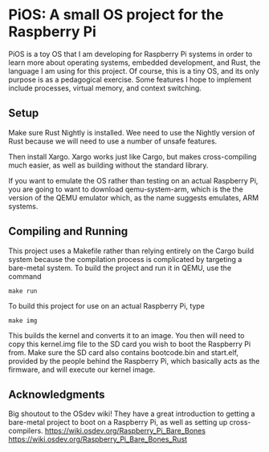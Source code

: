 # PiOS: A small OS project for the Raspberry Pi
PiOS is a toy OS that I am developing for Raspberry Pi systems in order to learn more about operating systems, embedded development, and Rust, the language I am using for this project. Of course, this is a tiny OS, and its only purpose is as a pedagogical exercise. Some features I hope to implement include processes, virtual memory, and context switching.

## Setup
Make sure Rust Nightly is installed. Wee need to use the Nightly version of Rust because we will need to use a number of unsafe features.

Then install Xargo. Xargo works just like Cargo, but makes cross-compiling much easier, as well as building without the standard library.

If you want to emulate the OS rather than testing on an actual Raspberry Pi, you are going to want to download qemu-system-arm, which is the the version of the QEMU emulator which, as the name suggests emulates, ARM systems.

## Compiling and Running
This project uses a Makefile rather than relying entirely on the Cargo build system because the compilation process is complicated by targeting a bare-metal system.
To build the project and run it in QEMU, use the command
```
make run
```

To build this project for use on an actual Raspberry Pi, type
```
make img
```
This builds the kernel and converts it to an image. You then will need to copy this kernel.img file to the SD card you wish to boot the Raspberry Pi from. Make sure the SD card also contains bootcode.bin and start.elf, provided by the people behind the Raspberry Pi, which basically acts as the firmware, and will execute our kernel image.

## Acknowledgments
Big shoutout to the OSdev wiki! They have a great introduction to getting a bare-metal project to boot on a Raspberry Pi, as well as setting up cross-compilers.
https://wiki.osdev.org/Raspberry_Pi_Bare_Bones
https://wiki.osdev.org/Raspberry_Pi_Bare_Bones_Rust
